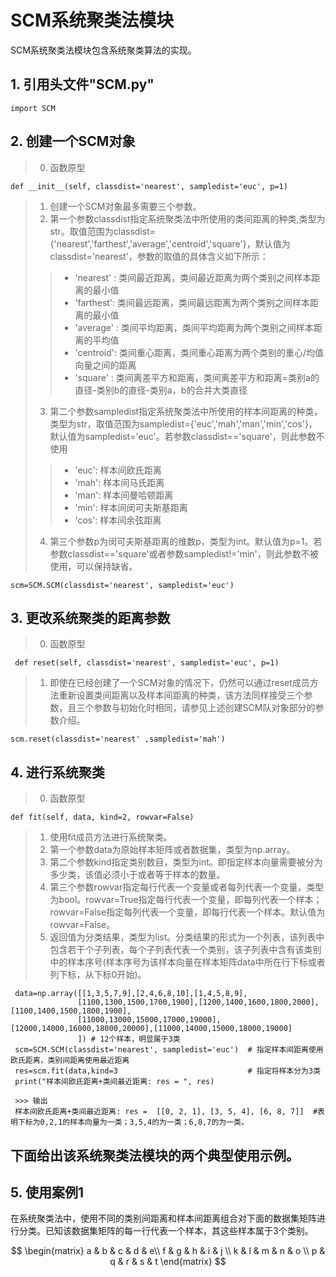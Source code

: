  # SCM系统聚类法模块  
 
 SCM系统聚类法模块包含系统聚类算法的实现。
 

 ## 1. 引用头文件"SCM.py"      
    import SCM
    
 ## 2. 创建一个SCM对象
 > 0. 函数原型
 
    def __init__(self, classdist='nearest', sampledist='euc', p=1)
    
 > 1. 创建一个SCM对象最多需要三个参数。
 > 2. 第一个参数classdist指定系统聚类法中所使用的类间距离的种类,类型为str。取值范围为classdist={'nearest','farthest','average','centroid','square'}，默认值为classdist='nearest'，参数的取值的具体含义如下所示：
 >>  + 'nearest' : 类间最近距离，类间最近距离为两个类别之间样本距离的最小值
 >>  + 'farthest': 类间最远距离，类间最远距离为两个类别之间样本距离的最小值
 >>  + 'average' : 类间平均距离，类间平均距离为两个类别之间样本距离的平均值
 >>  + 'centroid': 类间重心距离，类间重心距离为两个类别的重心/均值向量之间的距离
 >>  + 'square'  : 类间离差平方和距离，类间离差平方和距离=类别a的直径-类别b的直径-类别a，b的合并大类直径
 > 3. 第二个参数sampledist指定系统聚类法中所使用的样本间距离的种类，类型为str，取值范围为sampledist={'euc','mah','man','min','cos'}，默认值为sampledist='euc'。若参数classdist=='square'，则此参数不使用
 >>  + 'euc': 样本间欧氏距离
 >>  + 'mah': 样本间马氏距离
 >>  + 'man': 样本间曼哈顿距离
 >>  + 'min': 样本间闵可夫斯基距离
 >>  + 'cos': 样本间余弦距离
 > 4. 第三个参数p为闵可夫斯基距离的维数p，类型为int。默认值为p=1。若参数classdist=='square'或者参数sampledist!='min'，则此参数不被使用，可以保持缺省。
  
    scm=SCM.SCM(classdist='nearest', sampledist='euc')
    
 ## 3. 更改系统聚类的距离参数
 > 0. 函数原型
 
     def reset(self, classdist='nearest', sampledist='euc', p=1)
     
 > 1. 即使在已经创建了一个SCM对象的情况下，仍然可以通过reset成员方法重新设置类间距离以及样本间距离的种类，该方法同样接受三个参数，且三个参数与初始化时相同，请参见上述创建SCM队对象部分的参数介绍。
 
    scm.reset(classdist='nearest' ,sampledist='mah')
 
 ## 4. 进行系统聚类
 > 0. 函数原型
 
    def fit(self, data, kind=2, rowvar=False)
    
 > 1. 使用fit成员方法进行系统聚类。
 > 2. 第一个参数data为原始样本矩阵或者数据集，类型为np.array。
 > 3. 第二个参数kind指定类别数目，类型为int。即指定样本向量需要被分为多少类，该值必须小于或者等于样本的数量。
 > 4. 第三个参数rowvar指定每行代表一个变量或者每列代表一个变量，类型为bool。rowvar=True指定每行代表一个变量，即每列代表一个样本；rowvar=False指定每列代表一个变量，即每行代表一个样本。默认值为rowvar=False。
 > 5. 返回值为分类结果，类型为list。分类结果的形式为一个列表，该列表中包含若干个子列表，每个子列表代表一个类别，该子列表中含有该类别中的样本序号(样本序号为该样本向量在样本矩阵data中所在行下标或者列下标，从下标0开始)。
 
     data=np.array([[1,3,5,7,9],[2,4,6,8,10],[1,4,5,8,9],
                   [1100,1300,1500,1700,1900],[1200,1400,1600,1800,2000],[1100,1400,1500,1800,1900],
                   [11000,13000,15000,17000,19000],[12000,14000,16000,18000,20000],[11000,14000,15000,18000,19000]
                   ]) # 12个样本，明显属于3类
     scm=SCM.SCM(classdist='nearest', sampledist='euc')  # 指定样本间距离使用欧氏距离，类别间距离使用最近距离
     res=scm.fit(data,kind=3                             # 指定将样本分为3类
     print("样本间欧氏距离+类间最近距离: res = ", res)
     
     >>> 输出
     样本间欧氏距离+类间最近距离: res =  [[0, 2, 1], [3, 5, 4], [6, 8, 7]]  #表明下标为0,2,1的样本向量为一类；3,5,4的为一类；6,8,7的为一类。
     
 ## 下面给出该系统聚类法模块的两个典型使用示例。
 ## 5. 使用案例1
 
 在系统聚类法中，使用不同的类别间距离和样本间距离组合对下面的数据集矩阵进行分类。已知该数据集矩阵的每一行代表一个样本，其这些样本属于3个类别。
 
 $$
 \begin{matrix}
   a & b & c & d & e\\
   f & g & h & i & j \\
   k & l & m & n & o \\
   p & q & r & s & t
  \end{matrix} 
$$

 
  

